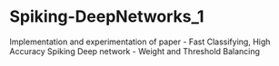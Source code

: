 # Spiking-DeepNetworks_1
Implementation and experimentation of paper - Fast Classifying, High Accuracy Spiking Deep network - Weight and Threshold Balancing
